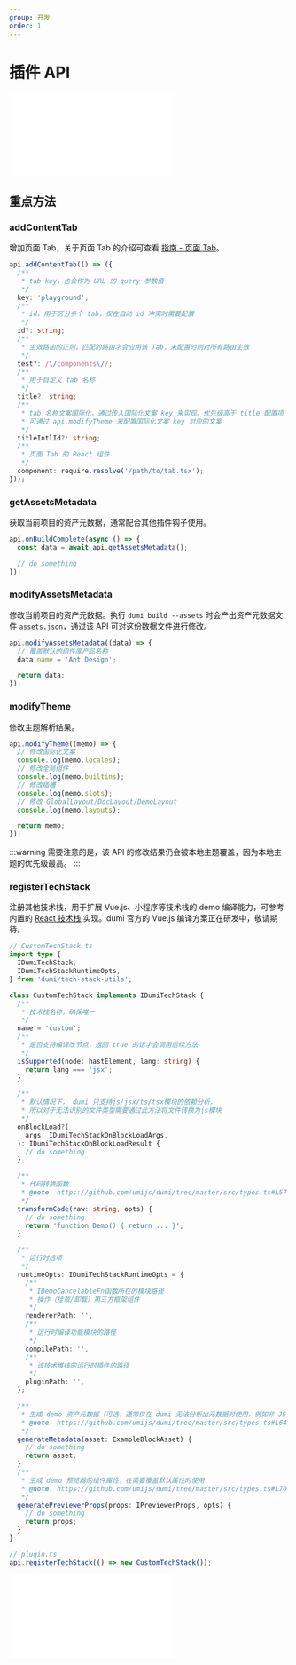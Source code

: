 ```yaml
---
group: 开发
order: 1
---
```


# 插件 API

<embed src="../.upstream/plugin-api.md#RE-/<!-- core api[^]+ core api end -->/"></embed>

## 重点方法

### addContentTab

增加页面 Tab，关于页面 Tab 的介绍可查看 [指南 - 页面 Tab](/guide/page-tab)。

```ts
api.addContentTab(() => ({
  /**
   * tab key，也会作为 URL 的 query 参数值
   */
  key: 'playground';
  /**
   * id，用于区分多个 tab，仅在自动 id 冲突时需要配置
   */
  id?: string;
  /**
   * 生效路由的正则，匹配的路由才会应用该 Tab，未配置时则对所有路由生效
   */
  test?: /\/components\//;
  /**
   * 用于自定义 tab 名称
   */
  title?: string;
  /**
   * tab 名称文案国际化，通过传入国际化文案 key 来实现。优先级高于 title 配置项
   * 可通过 api.modifyTheme 来配置国际化文案 key 对应的文案
   */
  titleIntlId?: string;
  /**
   * 页面 Tab 的 React 组件
   */
  component: require.resolve('/path/to/tab.tsx');
}));
```

### getAssetsMetadata

获取当前项目的资产元数据，通常配合其他插件钩子使用。

```ts
api.onBuildComplete(async () => {
  const data = await api.getAssetsMetadata();

  // do something
});
```

### modifyAssetsMetadata

修改当前项目的资产元数据。执行 `dumi build --assets` 时会产出资产元数据文件 `assets.json`，通过该 API 可对这份数据文件进行修改。

```ts
api.modifyAssetsMetadata((data) => {
  // 覆盖默认的组件库产品名称
  data.name = 'Ant Design';

  return data;
});
```

### modifyTheme

修改主题解析结果。

```ts
api.modifyTheme((memo) => {
  // 修改国际化文案
  console.log(memo.locales);
  // 修改全局组件
  console.log(memo.builtins);
  // 修改插槽
  console.log(memo.slots);
  // 修改 GlobalLayout/DocLayout/DemoLayout
  console.log(memo.layouts);

  return memo;
});
```

:::warning
需要注意的是，该 API 的修改结果仍会被本地主题覆盖，因为本地主题的优先级最高。
:::

### registerTechStack

注册其他技术栈，用于扩展 Vue.js、小程序等技术栈的 demo 编译能力，可参考内置的 [React 技术栈](https://github.com/umijs/dumi/tree/master/src/techStacks/react.ts) 实现。dumi 官方的 Vue.js 编译方案正在研发中，敬请期待。

```ts
// CustomTechStack.ts
import type {
  IDumiTechStack,
  IDumiTechStackRuntimeOpts,
} from 'dumi/tech-stack-utils';

class CustomTechStack implements IDumiTechStack {
  /**
   * 技术栈名称，确保唯一
   */
  name = 'custom';
  /**
   * 是否支持编译改节点，返回 true 的话才会调用后续方法
   */
  isSupported(node: hastElement, lang: string) {
    return lang === 'jsx';
  }

  /**
   * 默认情况下， dumi 只支持js/jsx/ts/tsx模块的依赖分析，
   * 所以对于无法识别的文件类型需要通过此方法将文件转换为js模块
   */
  onBlockLoad?(
    args: IDumiTechStackOnBlockLoadArgs,
  ): IDumiTechStackOnBlockLoadResult {
    // do something
  }

  /**
   * 代码转换函数
   * @note  https://github.com/umijs/dumi/tree/master/src/types.ts#L57
   */
  transformCode(raw: string, opts) {
    // do something
    return 'function Demo() { return ... }';
  }

  /**
   * 运行时选项
   */
  runtimeOpts: IDumiTechStackRuntimeOpts = {
    /**
     * IDemoCancelableFn函数所在的模块路径
     * 操作（挂载/卸载）第三方框架组件
     */
    rendererPath: '',
    /**
     * 运行时编译功能模块的路径
     */
    compilePath: '',
    /**
     * 该技术堆栈的运行时插件的路径
     */
    pluginPath: '',
  };

  /**
   * 生成 demo 资产元数据（可选，通常仅在 dumi 无法分析出元数据时使用，例如非 JS 模块）
   * @note  https://github.com/umijs/dumi/tree/master/src/types.ts#L64
   */
  generateMetadata(asset: ExampleBlockAsset) {
    // do something
    return asset;
  }
  /**
   * 生成 demo 预览器的组件属性，在需要覆盖默认属性时使用
   * @note  https://github.com/umijs/dumi/tree/master/src/types.ts#L70
   */
  generatePreviewerProps(props: IPreviewerProps, opts) {
    // do something
    return props;
  }
}

// plugin.ts
api.registerTechStack(() => new CustomTechStack());
```

<embed src="../.upstream/plugin-api.md#RE-/<!-- methods[^]+ props end -->/"></embed>
